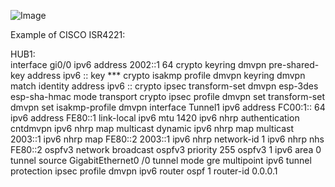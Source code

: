 ![Image](https://github.com/silence-kai/IPsecVPN/blob/master/DMVPN%20over%20IPv6/dmvpnV6.png)

Example of CISCO ISR4221:  
  
HUB1:  
interface gi0/0
  ipv6 address 2002::1 64
crypto keyring dmvpn 
  pre-shared-key address ipv6 :: key ***
crypto isakmp profile dmvpn
  keyring dmvpn
  match identity address ipv6 ::
crypto ipsec transform-set dmvpn esp-3des esp-sha-hmac 
  mode transport
crypto ipsec profile dmvpn
  set transform-set dmvpn
  set isakmp-profile dmvpn
interface Tunnel1
  ipv6 address FC00:1:: 64
  ipv6 address FE80::1 link-local 
  ipv6 mtu 1420
  ipv6 nhrp authentication cntdmvpn
  ipv6 nhrp map multicast dynamic
  ipv6 nhrp map multicast 2003::1
  ipv6 nhrp map FE80::2 2003::1
  ipv6 nhrp network-id 1
  ipv6 nhrp nhs FE80::2
  ospfv3 network broadcast
  ospfv3 priority 255
  ospfv3 1 ipv6 area 0
  tunnel source GigabitEthernet0 /0
  tunnel mode gre multipoint ipv6
  tunnel protection ipsec profile dmvpn
ipv6 router ospf 1
router-id 0.0.0.1
